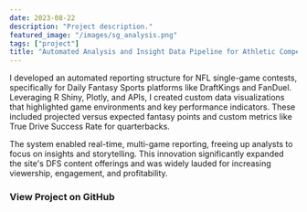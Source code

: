 ```yaml
---
date: 2023-08-22
description: "Project description."
featured_image: "/images/sg_analysis.png"
tags: ["project"]
title: "Automated Analysis and Insight Data Pipeline for Athletic Competitions and Proxy Games"
---
```


I developed an automated reporting structure for NFL single-game contests, specifically for Daily Fantasy Sports platforms like DraftKings and FanDuel. Leveraging R Shiny, Plotly, and APIs, I created custom data visualizations that highlighted game environments and key performance indicators. These included projected versus expected fantasy points and custom metrics like True Drive Success Rate for quarterbacks.

The system enabled real-time, multi-game reporting, freeing up analysts to focus on insights and storytelling. This innovation significantly expanded the site's DFS content offerings and was widely lauded for increasing viewership, engagement, and profitability.

### View Project on GitHub